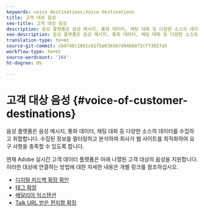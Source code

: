 ```yaml
---
keywords: voice destinations;Voice destinations
title: 고객 대상 음성
seo-title: 고객 대상 음성
description: 음성 플랫폼은 음성 메시지, 통화 데이터, 채팅 대화 등 다양한 소스의 데이터를 수집하고 취합합니다. 수집된 정보를 필터링하고 분석하여 회사가 웹 사이트를 최적화하여 요구 사항을 충족할 수 있도록 합니다.
seo-description: 음성 플랫폼은 음성 메시지, 통화 데이터, 채팅 대화 등 다양한 소스의 데이터를 수집하고 취합합니다. 수집된 정보를 필터링하고 분석하여 회사가 웹 사이트를 최적화하여 요구 사항을 충족할 수 있도록 합니다.
translation-type: tm+mt
source-git-commit: cbd748c1881c61f5e636567d94b68f2cf7302fa5
workflow-type: tm+mt
source-wordcount: '164'
ht-degree: 0%

---
```



# 고객 대상 음성 {#voice-of-customer-destinations}

음성 플랫폼은 음성 메시지, 통화 데이터, 채팅 대화 등 다양한 소스의 데이터를 수집하고 취합합니다. 수집된 정보를 필터링하고 분석하여 회사가 웹 사이트를 최적화하여 요구 사항을 충족할 수 있도록 합니다.

현재 Adobe 실시간 고객 데이터 플랫폼은 아래 나열된 고객 대상의 음성을 지원합니다. 이러한 대상에 연결하는 방법에 대한 자세한 내용은 개별 링크를 참조하십시오.

* [디지털 피드백 확장 확인](confirmit-digital-feedback-extension.md)
* [태그 확장](/help/rtcdp/destinations/invoca-extension.md)
* [메달리아 익스텐션](medallia-extension.md)
* [Talk URL 받은 편지함 확장](talkurl-extension.md)
